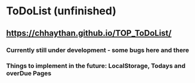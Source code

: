 # ToDoList (unfinished)
## https://chhaythan.github.io/TOP_ToDoList/
### Currently still under development - some bugs here and there
### Things to implement in the future: LocalStorage, Todays and overDue Pages
